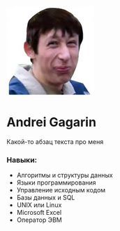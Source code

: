 ![photo](/img/external-content.duckduckgo.com.jpg)

# Andrei Gagarin

Какой-то абзац текста про меня

### Навыки:

* Алгоритмы и структуры данных
* Языки программирования
* Управление исходным кодом
* Базы данных и SQL
* UNIX или Linux
* Microsoft Excel
* Оператор ЭВМ

